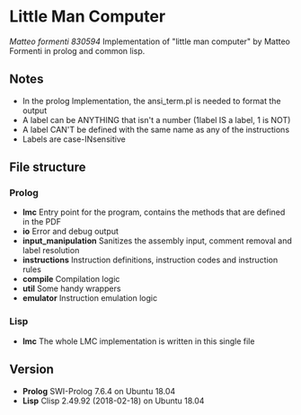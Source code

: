 # Little Man Computer

*Matteo formenti 830594*
Implementation of "little man computer" by Matteo Formenti in prolog and common lisp.

## Notes

- In the prolog Implementation, the ansi_term.pl is needed to format the output
- A label can be ANYTHING that isn't a number (1label IS a label, 1 is NOT)
- A label CAN'T be defined with the same name as any of the instructions
- Labels are case-INsensitive

## File structure

### Prolog

- **lmc** Entry point for the program, contains the methods that are defined in the PDF
- **io** Error and debug output
- **input_manipulation** Sanitizes the assembly input, comment removal and label resolution
- **instructions** Instruction definitions, instruction codes and instruction rules
- **compile** Compilation logic
- **util** Some handy wrappers
- **emulator** Instruction emulation logic

### Lisp

- **lmc** The whole LMC implementation is written in this single file

## Version

- **Prolog** SWI-Prolog 7.6.4 on Ubuntu 18.04
- **Lisp** Clisp 2.49.92 (2018-02-18) on Ubuntu 18.04